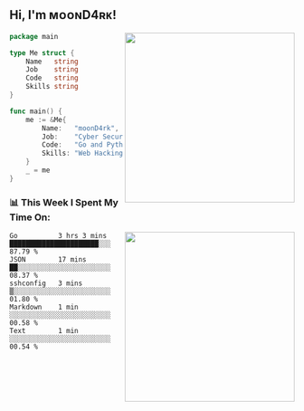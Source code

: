 <h2> Hi, I'm ᴍᴏᴏɴD4ʀᴋ!</h2>
<img align='right' src="https://github-readme-stats.vercel.app/api?username=moond4rk&show_icons=true&theme=radical" width="300">


```go
package main

type Me struct {
	Name   string
	Job    string
	Code   string
	Skills string
}

func main() {
	me := &Me{
		Name:   "moonD4rk",
		Job:    "Cyber Security Engineer",
		Code:   "Go and Python and Others",
		Skills: "Web Hacking ^o^",
	}
	_ = me
}
```



<h3>📊 This Week I Spent My Time On:</h3>
<img align='right' src="https://spotify-github-profile.vercel.app/api/view?uid=dayjackson56081&cover_image=true&theme=novatorem" width="300">

<!--START_SECTION:waka-->
```text
Go          3 hrs 3 mins    ██████████████████████░░░   87.79 % 
JSON        17 mins         ██░░░░░░░░░░░░░░░░░░░░░░░   08.37 % 
sshconfig   3 mins          ▒░░░░░░░░░░░░░░░░░░░░░░░░   01.80 % 
Markdown    1 min           ░░░░░░░░░░░░░░░░░░░░░░░░░   00.58 % 
Text        1 min           ░░░░░░░░░░░░░░░░░░░░░░░░░   00.54 % 
```
<!--END_SECTION:waka-->

